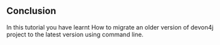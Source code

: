 ## Conclusion

In this tutorial you have learnt How to migrate an older version of devon4j project to the latest version using command line.

 